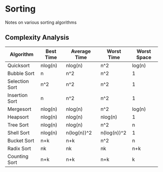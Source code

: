 # Sorting
Notes on various sorting algorithms

## Complexity Analysis

| Algorithm | Best Time | Average Time | Worst Time | Worst Space |
| -- | -- | -- | -- | -- |
| Quicksort | nlog(n) | nlog(n) | n^2 | log(n) |
| Bubble Sort | n | n^2 | n^2 | 1 |
| Selection Sort | n^2 | n^2 | n^2 | 1 |
| Insertion Sort | n | n^2 | n^2 | 1 |
| Mergesort | nlog(n) | nlog(n) | n^2 | log(n) |
| Heapsort | nlog(n) | nlog(n) | nlog(n) | 1 |
| Tree Sort | nlog(n) | nlog(n) | n^2 | n |
| Shell Sort | nlog(n) | n(log(n))^2 | n(log(n))^2 | 1 |
| Bucket Sort | n+k | n+k | n^2 | n |
| Radix Sort | nk | nk | nk | n+k |
| Counting Sort | n+k | n+k | n+k | k |

